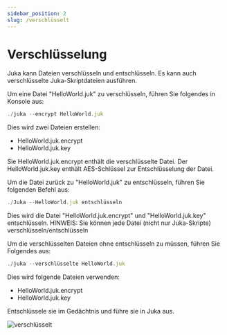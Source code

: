```yaml
---
sidebar_position: 2
slug: /verschlüsselt
---
```


# Verschlüsselung
Juka kann Dateien verschlüsseln und entschlüsseln. Es kann auch verschlüsselte Juka-Skriptdateien ausführen.

Um eine Datei "HelloWorld.juk" zu verschlüsseln, führen Sie folgendes in Konsole aus:

```jsx
./juka --encrypt HelloWorld.juk
```

Dies wird zwei Dateien erstellen:
- HelloWorld.juk.encrypt
- HelloWorld.juk.key

Sie HelloWorld.juk.encrypt enthält die verschlüsselte Datei. Der HelloWorld.juk.key enthält AES-Schlüssel zur Entschlüsselung der Datei.


Um die Datei zurück zu "HelloWorld.juk" zu entschlüsseln, führen Sie folgenden Befehl aus:

```jsx
./Juka --HelloWorld.juk entschlüsseln
```

Dies wird die Datei "HelloWorld.juk.encrypt" und "HelloWorld.juk.key" entschlüsseln. HINWEIS: Sie können jede Datei (nicht nur Juka-Skripte) verschlüsseln/entschlüsseln

Um die verschlüsselten Dateien ohne entschlüsseln zu müssen, führen Sie Folgendes aus:

```jsx
./juka --verschlüsselte HelloWorld.juk
```

Dies wird folgende Dateien verwenden:
- HelloWorld.juk.encrypt
- HelloWorld.juk.key

Entschlüssele sie im Gedächtnis und führe sie in Juka aus.


![verschlüsselt](/img/encrypted.png)

